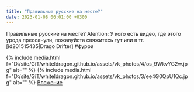 ```yaml
---
title: "Правильные русские на месте?"
date: 2023-01-08 06:01:00 +0300
---
```


Правильные русские на месте?
Atention:
У кого есть видео, где этого урода прессанули, пожалуйста свяжитесь тут или в тг.
[id201515435|Drago Drifter]
#фурри


{% include media.html f="D:/site/GiT/whiteldragon.github.io/assets/vk_photos/4/os_9WkvYG2w.jpg" alt="" %}
{% include media.html f="D:/site/GiT/whiteldragon.github.io/assets/vk_photos/3/ee4G0QpU1Qc.jpg" alt="" %}
[Вложение](https://vk.com/video41076938_456239518)
